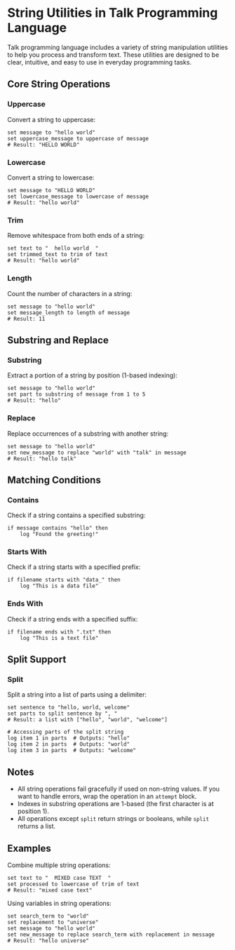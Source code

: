 # String Utilities in Talk Programming Language

Talk programming language includes a variety of string manipulation utilities to help you process and transform text. These utilities are designed to be clear, intuitive, and easy to use in everyday programming tasks.

## Core String Operations

### Uppercase

Convert a string to uppercase:

```
set message to "hello world"
set uppercase_message to uppercase of message
# Result: "HELLO WORLD"
```

### Lowercase

Convert a string to lowercase:

```
set message to "HELLO WORLD"
set lowercase_message to lowercase of message
# Result: "hello world"
```

### Trim

Remove whitespace from both ends of a string:

```
set text to "  hello world  "
set trimmed_text to trim of text
# Result: "hello world"
```

### Length

Count the number of characters in a string:

```
set message to "hello world"
set message_length to length of message
# Result: 11
```

## Substring and Replace

### Substring

Extract a portion of a string by position (1-based indexing):

```
set message to "hello world"
set part to substring of message from 1 to 5
# Result: "hello"
```

### Replace

Replace occurrences of a substring with another string:

```
set message to "hello world"
set new_message to replace "world" with "talk" in message
# Result: "hello talk"
```

## Matching Conditions

### Contains

Check if a string contains a specified substring:

```
if message contains "hello" then
    log "Found the greeting!"
```

### Starts With

Check if a string starts with a specified prefix:

```
if filename starts with "data_" then
    log "This is a data file"
```

### Ends With

Check if a string ends with a specified suffix:

```
if filename ends with ".txt" then
    log "This is a text file"
```

## Split Support

### Split

Split a string into a list of parts using a delimiter:

```
set sentence to "hello, world, welcome"
set parts to split sentence by ", "
# Result: a list with ["hello", "world", "welcome"]

# Accessing parts of the split string
log item 1 in parts  # Outputs: "hello"
log item 2 in parts  # Outputs: "world"
log item 3 in parts  # Outputs: "welcome"
```

## Notes

- All string operations fail gracefully if used on non-string values. If you want to handle errors, wrap the operation in an `attempt` block.
- Indexes in substring operations are 1-based (the first character is at position 1).
- All operations except `split` return strings or booleans, while `split` returns a list.

## Examples

Combine multiple string operations:

```
set text to "  MIXED case TEXT  "
set processed to lowercase of trim of text
# Result: "mixed case text"
```

Using variables in string operations:

```
set search_term to "world"
set replacement to "universe"
set message to "hello world"
set new_message to replace search_term with replacement in message
# Result: "hello universe"
```
